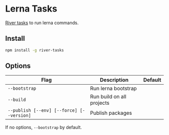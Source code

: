 # Lerna Tasks

[River tasks](https://github.com/invrs/river#readme) to run lerna commands.

## Install

```bash
npm install -g river-tasks
```

## Options

| Flag                                      | Description               | Default |
| ----------------------------------------- | ------------------------- | ------- |
| `--bootstrap`                             | Run lerna bootstrap       |         |
| `--build`                                 | Run build on all projects |         |
| `--publish [--env] [--force] [--version]` | Publish packages          |         |

If no options, `--bootstrap` by default.
